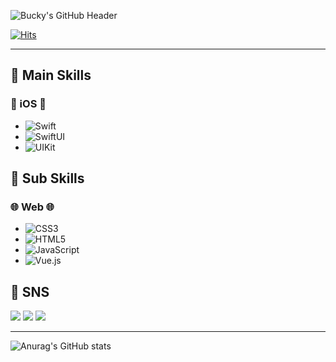 ![Bucky's GitHub Header](https://capsule-render.vercel.app/api?type=transparent&color=0:453C59,30:C79BF2,100:2C3140&fontColor=B0BAD9&height=300&section=header&text=Bucky's%20Github!&fontAlign=50&fontAlign=70&fontSize=90&desc=Welcome%20to%20my%20GitHub&descSize=30&descAlign=70&descAlignY=70&textBg=true)

[![Hits](https://hits.seeyoufarm.com/api/count/incr/badge.svg?url=https%3A%2F%2Fgithub.com%2FBucky5683%2Fhit-counter&count_bg=%23D9D59A&title_bg=%23143959&icon=pinboard.svg&icon_color=%23F2F2F2&title=hits&edge_flat=false)](https://hits.seeyoufarm.com/)

---

## 📌 Main Skills
### 🍎 iOS 🍎
- ![Swift](https://img.shields.io/badge/Swift-F05138?style=flat-square&logo=Swift&logoColor=white)
- ![SwiftUI](https://img.shields.io/badge/SwiftUI-056CF2?style=flat-square&logo=Swift&logoColor=white)
- ![UIKit](https://img.shields.io/badge/UIKit-05AFF2?style=flat-square&logo=Swift&logoColor=white)

## 📌 Sub Skills
### 🌐 Web 🌐
- ![CSS3](https://img.shields.io/badge/CSS3-1572B6?style=flat-square&logo=css3&logoColor=white)
- ![HTML5](https://img.shields.io/badge/HTML5-E34F26?style=flat-square&logo=html5&logoColor=white)
- ![JavaScript](https://img.shields.io/badge/JavaScript-F7DF1E?style=flat-square&logo=javascript&logoColor=black)
- ![Vue.js](https://img.shields.io/badge/Vue.js-4FC08D?style=flat-square&logo=vue.js&logoColor=white)

## 💬 SNS
<p>
  <a href="mailto:bucky5683@gmail.com"><img src="https://img.shields.io/badge/bucky5683@gmail.com-EA4335?style=flat-square&logo=Gmail&logoColor=white"/></a>
  <a href="https://www.instagram.com/sy8_546/"><img src="https://img.shields.io/badge/Instagram-DD2A7B?style=flat-square&logo=Instagram&logoColor=white"/></a>
  <a href="https://sy5683.tistory.com/"><img src="https://img.shields.io/badge/Tistory-000000?style=flat-square&logo=Tistory&logoColor=white"/></a>
</p>

---

![Anurag's GitHub stats](https://github-readme-stats.vercel.app/api?username=Bucky5683&show_icons=true&theme=material-palenight)
